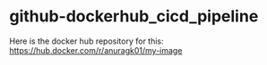 # github-dockerhub_cicd_pipeline

Here is the docker hub repository for this: https://hub.docker.com/r/anuragk01/my-image
